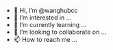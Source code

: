 - 👋 Hi, I’m @wanghubcc
- 👀 I’m interested in ...
- 🌱 I’m currently learning ...
- 💞️ I’m looking to collaborate on ...
- 📫 How to reach me ...

<!---
wanghubcc/wanghubcc is a ✨ special ✨ repository because its `README.md` (this file) appears on your GitHub profile.
You can click the Preview link to take a look at your changes.
--->
